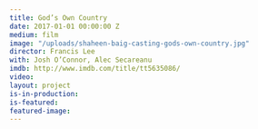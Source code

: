 ```yaml
---
title: God’s Own Country
date: 2017-01-01 00:00:00 Z
medium: film
image: "/uploads/shaheen-baig-casting-gods-own-country.jpg"
director: Francis Lee
with: Josh O’Connor, Alec Secareanu
imdb: http://www.imdb.com/title/tt5635086/
video: 
layout: project
is-in-production: 
is-featured: 
featured-image: 
---
```


